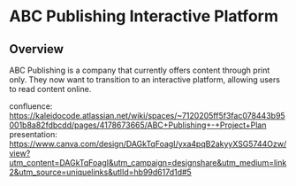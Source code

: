 # ABC Publishing Interactive Platform

## Overview

ABC Publishing is a company that currently offers content through print only. They now want to transition to an interactive platform, allowing users to read content online.

confluence: https://kaleidocode.atlassian.net/wiki/spaces/~7120205ff5f3fac078443b95001b8a82fdbcdd/pages/4178673665/ABC+Publishing+-+Project+Plan
presentation: https://www.canva.com/design/DAGkTqFoagI/yxa4pqB2akyyXSG5744Ozw/view?utm_content=DAGkTqFoagI&utm_campaign=designshare&utm_medium=link2&utm_source=uniquelinks&utlId=hb99d617d1d#5
